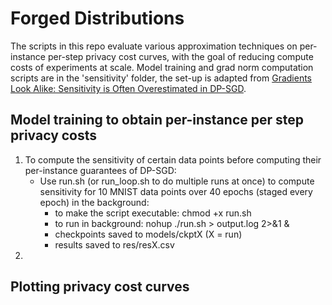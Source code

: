 # Forged Distributions

The scripts in this repo evaluate various approximation techniques on per-instance per-step privacy cost curves, with the goal of reducing compute costs of experiments at scale. Model training and grad norm computation scripts are in the 'sensitivity' folder, the set-up is adapted from [Gradients Look Alike: Sensitivity is Often Overestimated in DP-SGD](https://arxiv.org/abs/2307.00310).

## Model training to obtain per-instance per step privacy costs
1. To compute the sensitivity of certain data points before computing their per-instance guarantees of DP-SGD:
    - Use run.sh (or run_loop.sh to do multiple runs at once) to compute sensitivity for 10 MNIST data points over 40 epochs (staged every epoch) in the background:
        - to make the script executable: chmod +x run.sh
        - to run in background: nohup ./run.sh > output.log 2>&1 &
        - checkpoints saved to models/ckptX (X = run)
        - results saved to res/resX.csv
2. 

 ## Plotting privacy cost curves